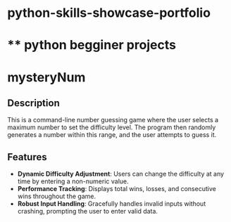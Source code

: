 # python-skills-showcase-portfolio

# ** python begginer projects
  # mysteryNum
  ## Description
  This is a command-line number guessing game where the user selects a maximum number to set the difficulty level. The program then randomly generates a number within this range, and the user attempts to guess it.
  
  ## Features
  - **Dynamic Difficulty Adjustment**: Users can change the difficulty at any time by entering a non-numeric value.
  - **Performance Tracking**: Displays total wins, losses, and consecutive wins throughout the game.
  - **Robust Input Handling**: Gracefully handles invalid inputs without crashing, prompting the user to enter valid data.


